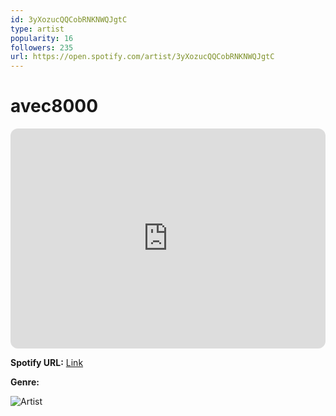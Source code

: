 ```yaml
---
id: 3yXozucQQCobRNKNWQJgtC
type: artist
popularity: 16
followers: 235
url: https://open.spotify.com/artist/3yXozucQQCobRNKNWQJgtC
---
```

# avec8000

<iframe style="border-radius:12px" src="https://open.spotify.com/embed/artist/3yXozucQQCobRNKNWQJgtC" width="100%" height="352" frameBorder="0" allowfullscreen="" allow="autoplay; clipboard-write; encrypted-media; fullscreen; picture-in-picture" loading="lazy"></iframe>

**Spotify URL:** [Link](https://open.spotify.com/artist/3yXozucQQCobRNKNWQJgtC)

**Genre:** 

![Artist](https://i.scdn.co/image/ab6761610000e5ebcb57ba02052e35c11c20c75b)
